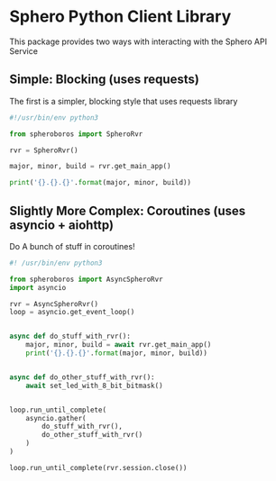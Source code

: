 # Sphero Python Client Library

This package provides two ways with interacting with the Sphero API Service

## Simple: Blocking (uses requests)
The first is a simpler, blocking style that uses requests library
```python
#!/usr/bin/env python3

from spheroboros import SpheroRvr

rvr = SpheroRvr()

major, minor, build = rvr.get_main_app()

print('{}.{}.{}'.format(major, minor, build))
```

## Slightly More Complex: Coroutines (uses asyncio + aiohttp)
Do A bunch of stuff in coroutines!
```python
#! /usr/bin/env python3

from spheroboros import AsyncSpheroRvr
import asyncio

rvr = AsyncSpheroRvr()
loop = asyncio.get_event_loop()


async def do_stuff_with_rvr():
    major, minor, build = await rvr.get_main_app()
    print('{}.{}.{}'.format(major, minor, build))


async def do_other_stuff_with_rvr():
    await set_led_with_8_bit_bitmask()


loop.run_until_complete(
    asyncio.gather(
        do_stuff_with_rvr(),
        do_other_stuff_with_rvr()
    )
)

loop.run_until_complete(rvr.session.close())
```
